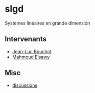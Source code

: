 # slgd
Systèmes linéaires en grande dimension 

## Intervenants

- [Jean-Luc Bouchot](https://jlbouchot.github.io)
- [Mahmoud Elsawy](https://www-sop.inria.fr/atlantis/perso/Mahmoud.Elsawy/elsawy.html)

## Misc

- [discussions](https://github.com/pns-mam/slgd/discussions/1)
